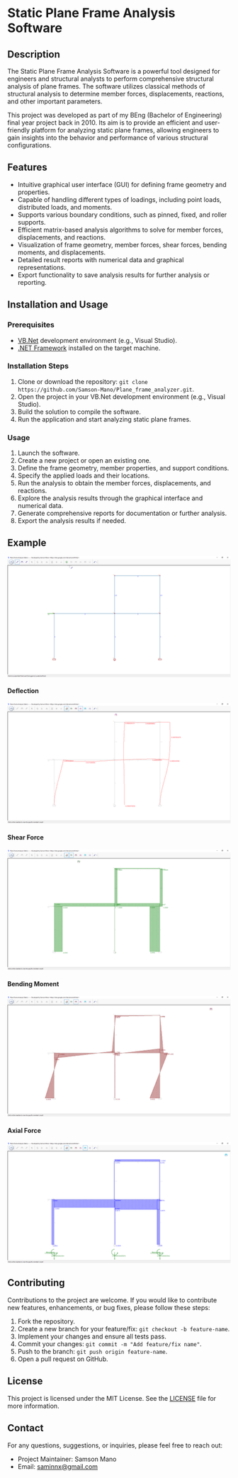 # Static Plane Frame Analysis Software

## Description

The Static Plane Frame Analysis Software is a powerful tool designed for engineers and structural analysts to perform comprehensive structural analysis of plane frames. The software utilizes classical methods of structural analysis to determine member forces, displacements, reactions, and other important parameters.

This project was developed as part of my BEng (Bachelor of Engineering) final year project back in 2010. Its aim is to provide an efficient and user-friendly platform for analyzing static plane frames, allowing engineers to gain insights into the behavior and performance of various structural configurations.

## Features

- Intuitive graphical user interface (GUI) for defining frame geometry and properties.
- Capable of handling different types of loadings, including point loads, distributed loads, and moments.
- Supports various boundary conditions, such as pinned, fixed, and roller supports.
- Efficient matrix-based analysis algorithms to solve for member forces, displacements, and reactions.
- Visualization of frame geometry, member forces, shear forces, bending moments, and displacements.
- Detailed result reports with numerical data and graphical representations.
- Export functionality to save analysis results for further analysis or reporting.

## Installation and Usage

### Prerequisites

- [VB.Net](https://dotnet.microsoft.com/apps/visual-basic) development environment (e.g., Visual Studio).
- [.NET Framework](https://dotnet.microsoft.com/download/dotnet-framework) installed on the target machine.

### Installation Steps

1. Clone or download the repository: `git clone https://github.com/Samson-Mano/Plane_frame_analyzer.git`.
2. Open the project in your VB.Net development environment (e.g., Visual Studio).
3. Build the solution to compile the software.
4. Run the application and start analyzing static plane frames.

### Usage

1. Launch the software.
2. Create a new project or open an existing one.
3. Define the frame geometry, member properties, and support conditions.
4. Specify the applied loads and their locations.
5. Run the analysis to obtain the member forces, displacements, and reactions.
6. Explore the analysis results through the graphical interface and numerical data.
7. Generate comprehensive reports for documentation or further analysis.
8. Export the analysis results if needed.

## Example

![Plane Frame Model](/Images/frame_model.png)

#### Deflection
![Plane Frame Deflection](/Images/frame_defl.png)

#### Shear Force
![Plane Frame Shear Force](/Images/frame_sf.png)

#### Bending Moment
![Plane Frame Bending Moment](/Images/frame_bm.png)

#### Axial Force
![Plane Frame Axial Force](/Images/frame_af.png)


## Contributing

Contributions to the project are welcome. If you would like to contribute new features, enhancements, or bug fixes, please follow these steps:

1. Fork the repository.
2. Create a new branch for your feature/fix: `git checkout -b feature-name`.
3. Implement your changes and ensure all tests pass.
4. Commit your changes: `git commit -m "Add feature/fix name"`.
5. Push to the branch: `git push origin feature-name`.
6. Open a pull request on GitHub.

## License

This project is licensed under the MIT License. See the [LICENSE](LICENSE) file for more information.

## Contact

For any questions, suggestions, or inquiries, please feel free to reach out:

- Project Maintainer: Samson Mano
- Email: saminnx@gmail.com
